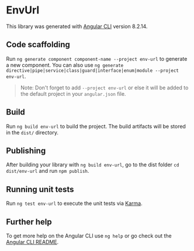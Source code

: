 # EnvUrl

This library was generated with [Angular CLI](https://github.com/angular/angular-cli) version 8.2.14.

## Code scaffolding

Run `ng generate component component-name --project env-url` to generate a new component. You can also use `ng generate directive|pipe|service|class|guard|interface|enum|module --project env-url`.
> Note: Don't forget to add `--project env-url` or else it will be added to the default project in your `angular.json` file. 

## Build

Run `ng build env-url` to build the project. The build artifacts will be stored in the `dist/` directory.

## Publishing

After building your library with `ng build env-url`, go to the dist folder `cd dist/env-url` and run `npm publish`.

## Running unit tests

Run `ng test env-url` to execute the unit tests via [Karma](https://karma-runner.github.io).

## Further help

To get more help on the Angular CLI use `ng help` or go check out the [Angular CLI README](https://github.com/angular/angular-cli/blob/master/README.md).

